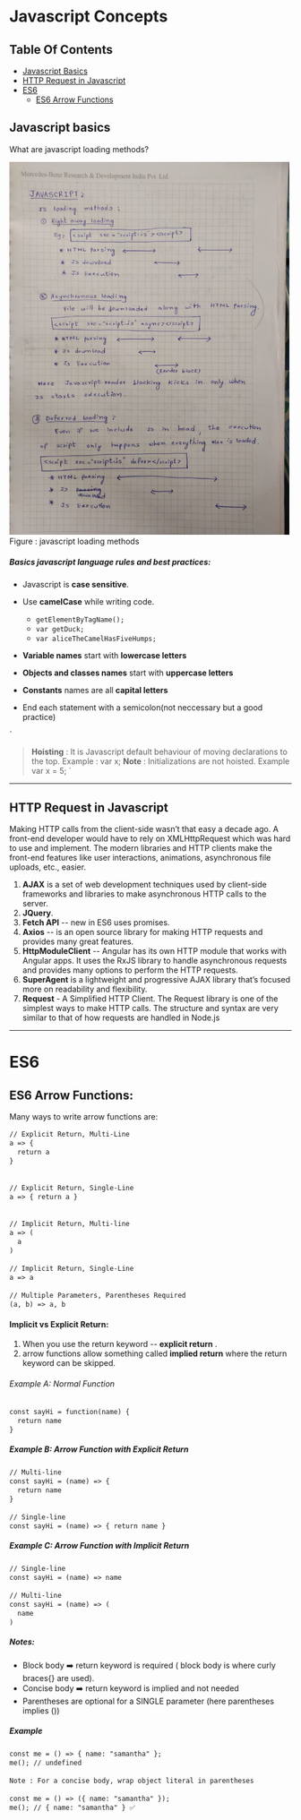 # Javascript Concepts

## Table Of Contents
- [Javascript Basics](#js-basics)
- [HTTP Request in Javascript ](#ajax)
- [ES6](#es6)
  - [ES6 Arrow Functions ](#es6arrow)





## Javascript basics<a name="js-basics"></a>

What are javascript loading methods?

<!--  commented image height not possible here
![Javascript loading methods](static/js-loading-methods.png)
-->
<img src="static/js-loading-methods.png" width="500">
<a name="ajax"></a>
Figure : javascript loading methods 



##### Basics javascript language rules and best practices:

- Javascript is **case sensitive**.
- Use **camelCase** while writing code.
  - `getElementByTagName();`
  - `var getDuck;`
  - `var aliceTheCamelHasFiveHumps;`

- **Variable names** start with **lowercase letters**
- **Objects and classes names** start with **uppercase letters**
- **Constants** names are all **capital letters**
- End each statement with a semicolon(not neccessary but a good practice)

`
> **Hoisting** : It is Javascript default behaviour of moving declarations to the top.
Example : var x;
**Note** : Initializations are not hoisted. Example var x = 5;
`





***



## HTTP Request in Javascript
   Making HTTP calls from the client-side wasn’t that easy a decade ago. A front-end developer would have to rely on XMLHttpRequest  which was hard to use and implement. The modern libraries and HTTP clients make the front-end features like user interactions, animations, asynchronous file uploads, etc., easier. 
  
  1. **AJAX** is a set of web development techniques used by client-side frameworks and libraries to make asynchronous HTTP calls to the server.
  2. **JQuery**.
  3. **Fetch API** -- new in ES6 uses promises.
  4. **Axios** -- is an open source library for making HTTP requests and provides many great features.
  5. **HttpModuleClient** -- Angular has its own  HTTP module that works with Angular apps. 
      It uses the RxJS library to handle asynchronous requests and provides many options to perform the HTTP requests.
  6. **SuperAgent** is a lightweight and progressive AJAX library that’s focused more on readability and flexibility.
  7.  **Request** - A Simplified HTTP Client.
      The Request library is one of the simplest ways to make HTTP calls. 
      The structure and   syntax are very similar to that of  how requests are handled in Node.js


***
# ES6<a name="es6"></a>

## ES6 Arrow Functions:<a name="es6arrow"></a>
Many ways to write arrow functions are:
```
// Explicit Return, Multi-Line
a => {
  return a
}


// Explicit Return, Single-Line
a => { return a }


// Implicit Return, Multi-line
a => (
  a
)

// Implicit Return, Single-Line
a => a

// Multiple Parameters, Parentheses Required
(a, b) => a, b
```
#### Implicit vs Explicit Return:
1. When you use the return keyword --  **explicit return** . 
2. arrow functions allow something called **implied return** where the return keyword can be skipped.
###### Example A: Normal Function
```
const sayHi = function(name) {
  return name
}
```
##### Example B: Arrow Function with Explicit Return
```
// Multi-line
const sayHi = (name) => {
  return name
}

// Single-line
const sayHi = (name) => { return name }
```
##### Example C: Arrow Function with Implicit Return
```
// Single-line
const sayHi = (name) => name

// Multi-line
const sayHi = (name) => (
  name
)
```
##### Notes:
- Block body ➡️ return keyword is required  ( block body is where curly braces{} are used).
- Concise body ➡️ return keyword is implied and not needed 
- Parentheses are optional for a SINGLE parameter (here parentheses implies ())

##### Example
```
const me = () => { name: "samantha" };
me(); // undefined 

Note : For a concise body, wrap object literal in parentheses

const me = () => ({ name: "samantha" });
me(); // { name: "samantha" } ✅
```



